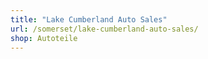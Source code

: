 ```yaml
---
title: "Lake Cumberland Auto Sales"
url: /somerset/lake-cumberland-auto-sales/
shop: Autoteile
---
```


